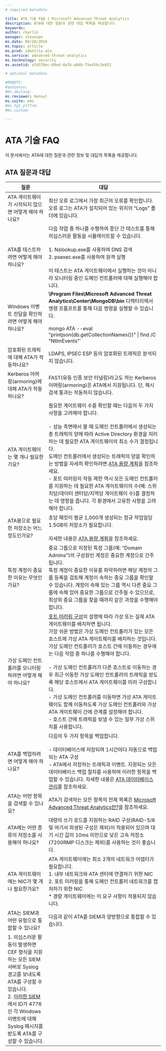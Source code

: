 ```yaml
---
# required metadata

title: ATA 기술 FAQ | Microsoft Advanced Threat Analytics
description: ATA에 대한 질문과 관련 대답 목록을 제공합니다.
keywords:
author: rkarlin
manager: stevenpo
ms.date: 04/28/2016
ms.topic: article
ms.prod: identity-ata
ms.service: advanced-threat-analytics
ms.technology: security
ms.assetid: a7d378ec-68ed-4a7b-a0db-f5e439c3e852

# optional metadata

#ROBOTS:
#audience:
#ms.devlang:
ms.reviewer: bennyl
ms.suite: ems
#ms.tgt_pltfrm:
#ms.custom:

---
```


# ATA 기술 FAQ
이 문서에서는 ATA에 대한 질문과 관련 정보 및 대답의 목록을 제공합니다.

## ATA 질문과 대답

|질문|대답|
|------------|-----------------------------------|
|ATA 게이트웨이가 시작되지 않으면 어떻게 해야 하나요?|최신 오류 로그에서 가장 최근의 오류를 확인합니다. 오류 로그는 ATA가 설치되어 있는 위치의 “Logs” 폴더에 있습니다.|
|ATA를 테스트하려면 어떻게 해야 하나요?|다음 작업 중 하나를 수행하여 종단 간 테스트를 통해 의심스러운 활동을 시뮬레이트할 수 있습니다.<br /><br />1.  Nslookup.exe를 사용하여 DNS 검색<br />2.  psexec.exe를 사용하여 원격 실행<br /><br />이 테스트는 ATA 게이트웨이에서 실행하는 것이 아니라 모니터링 중인 도메인 컨트롤러에 대해 실행해야 합니다.|
|Windows 이벤트 전달을 확인하려면 어떻게 해야 하나요?|**\Program Files\Microsoft Advanced Threat Analytics\Center\MongoDB\bin** 디렉터리에서 명령 프롬프트를 통해 다음 명령을 실행할 수 있습니다.<br /><br />mongo ATA --eval "printjson(db.getCollectionNames())" &#124; find /C "NtlmEvents"`|
|암호화된 트래픽에 대해 ATA가 작동하나요?|LDAPS, IPSEC ESP 등의 암호화된 트래픽은 분석되지 않습니다.|
|Kerberos 아머링(armoring)에 대해 ATA가 작동하나요?|FAST(유동 인증 보안 터널링)라고도 하는 Kerberos 아머링(armoring)은 ATA에서 지원됩니다. 단, 해시 검색 통과는 작동하지 않습니다.|
|ATA 게이트웨이는 몇 개나 필요한가요?|필요한 게이트웨이 수를 확인할 때는 다음의 두 가지 사항을 고려해야 합니다.<br /><br />-   성능 측면에서 볼 때 도메인 컨트롤러에서 생성되는 총 트래픽의 양에 따라 Active Directory 환경을 처리하는 데 필요한 ATA 게이트웨이의 최소 수가 결정됩니다.<br />    도메인 컨트롤러에서 생성되는 트래픽의 양을 확인하는 방법을 자세히 확인하려면 [ATA 용량 계획](/advanced-threat-analytics/PlanDesign/ata-capacity-planning)을 참조하세요.<br />-   포트 미러링의 작동 제한 역시 모든 도메인 컨트롤러를 지원하는 데 필요한 ATA 게이트웨이의 수(예: 스위치당/데이터 센터당/지역당 게이트웨이 수)를 결정하는 데 영향을 줍니다. 각 환경에서 고유한 사항을 고려해야 합니다.|
|ATA용으로 필요한 저장소는 어느 정도인가요?|초당 패킷이 평균 1,000개 생성되는 정규 작업일당 1.5GB의 저장소가 필요합니다.<br /><br />자세한 내용은 [ATA 용량 계획](/advanced-threat-analytics/PlanDesign/ata-capacity-planning)을 참조하세요.|
|특정 계정이 중요한 이유는 무엇인가요?|중요 그룹으로 지정된 특정 그룹(예: “Domain Admins”)의 구성원인 계정은 중요한 계정으로 간주됩니다.<br />특정 계정이 중요한 이유를 파악하려면 해당 계정의 그룹 등록을 검토해 계정이 속하는 중요 그룹을 확인할 수 있습니다. 계정이 속해 있는 그룹 역시 다른 중요 그룹에 속해 있어 중요한 그룹으로 간주될 수 있으므로, 최상위 중요 그룹을 찾을 때까지 같은 과정을 수행해야 합니다.|
|가상 도메인 컨트롤러를 모니터링하려면 어떻게 해야 하나요?|[포트 미러링 구성](/advanced-threat-analytics/PlanDesign/configure-port-mirroring)의 설명에 따라 가상 또는 실제 ATA 게이트웨이를 배치하면 됩니다.  <br />가장 쉬운 방법은 가상 도메인 컨트롤러가 있는 모든 호스트에 가상 ATA 게이트웨이를 배치하는 것입니다.<br />가상 도메인 컨트롤러가 호스트 간에 이동하는 경우에는 다음 작업 중 하나를 수행해야 합니다.<br /><br />-   가상 도메인 컨트롤러가 다른 호스트로 이동하는 경우 최근 이동한 가상 도메인 컨트롤러의 트래픽을 받도록 해당 호스트에서 ATA 게이트웨이를 미리 구성합니다.<br />-   가상 도메인 컨트롤러를 이동하면 가상 ATA 게이트웨이도 함께 이동하도록 가상 도메인 컨트롤러와 가상 ATA 게이트웨이 간에 관계를 설정해야 합니다.<br />-   호스트 간에 트래픽을 보낼 수 있는 일부 가상 스위치를 사용합니다.|
|ATA를 백업하려면 어떻게 해야 하나요?|다음의 두 가지 항목을 백업합니다.<br /><br />-   데이터베이스에 저장되며 1시간마다 자동으로 백업되는 ATA 구성 <br />-   ATA에서 저장하는 트래픽과 이벤트. 지원되는 모든 데이터베이스 백업 절차를 사용하여 이러한 항목을 백업할 수 있습니다. 자세한 내용은 [ATA 데이터베이스 관리](/advanced-threat-analytics/DeployUse/ata-database-management)를 참조하세요.|
|ATA는 어떤 항목을 검색할 수 있나요?|ATA가 검색하는 모든 항목의 전체 목록은 [Microsoft Advanced Threat Analytics란?](/advanced-threat-analytics/Understand/what-is-ata)을 참조하세요.|
|ATA에는 어떤 종류의 저장소를 사용해야 하나요?|대량의 쓰기 로드를 지원하는 RAID 구성(RAID-5/6 및 여기서 파생된 구성은 제외)이 적용되어 있으며 대기 시간 값이 10ms 미만으로 낮은 고속 저장소(7200RMP 디스크는 제외)를 사용하는 것이 좋습니다.|
|ATA 게이트웨이에는 NIC가 몇 개나 필요한가요?|ATA 게이트웨이에는 최소 2개의 네트워크 어댑터가 필요합니다.<br>1. 내부 네트워크와 ATA 센터에 연결하기 위한 NIC<br>2. 포트 미러링을 통해 도메인 컨트롤러 네트워크를 캡처하기 위한 NIC<br>* 경량 게이트웨이에는 이 요구 사항이 적용되지 않습니다.|
|ATA는 SIEM과 어떤 유형으로 통합할 수 있나요?|다음과 같이 ATA를 SIEM과 양방향으로 통합할 수 있습니다.<br>
1. 의심스러운 활동이 발생하면 CEF 형식을 지원하는 모든 SIEM 서버로 Syslog 경고를 보내도록 ATA를 구성할 수 있습니다.<br>2. [이러한 SIEM](/advanced-threat-analytics/PlanDesign/configure-event-collection#SIEMsupport)에서 ID가 4776인 각 Windows 이벤트에 대해 Syslog 메시지를 받도록 ATA를 구성할 수 있습니다.|


<!--HONumber=Apr16_HO2-->


